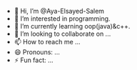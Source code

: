 - 👋 Hi, I’m @Aya-Elsayed-Salem
- 👀 I’m interested in programming.
- 🌱 I’m currently learning oop(java)&c++.
- 💞️ I’m looking to collaborate on ...
- 📫 How to reach me ...
- 😄 Pronouns: ...
- ⚡ Fun fact: ...

<!---
Aya-Elsayed-Salem/Aya-Elsayed-Salem is a ✨ special ✨ repository because its `README.md` (this file) appears on your GitHub profile.
You can click the Preview link to take a look at your changes.
--->
